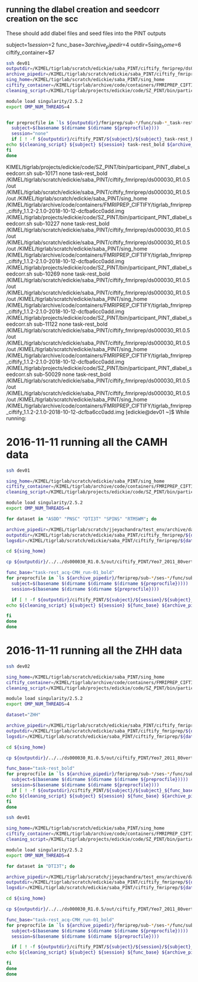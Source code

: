 ## running the dlabel creation and seedcorr creation on the scc

These should add dlabel files and seed files into the PINT outputs

subject=$1
session=$2
func_base=$3
archive_pipedir=$4
outdir=$5
sing_home=$6
ciftify_container=$7

```sh
ssh dev01
outputdir=/KIMEL/tigrlab/scratch/edickie/saba_PINT/ciftify_fmriprep/ds000030_R1.0.5/out
archive_pipedir=/KIMEL/tigrlab/scratch/edickie/saba_PINT/ciftify_fmriprep/ds000030_R1.0.5/out
sing_home=/KIMEL/tigrlab/scratch/edickie/saba_PINT/sing_home
ciftify_container=/KIMEL/tigrlab/archive/code/containers/FMRIPREP_CIFTIFY/tigrlab_fmriprep_ciftify_1.1.2-2.1.0-2018-10-12-dcfba6cc0add.img
cleaning_script=/KIMEL/tigrlab/projects/edickie/code/SZ_PINT/bin/participant_PINT_dlabel_seedcorr.sh

module load singularity/2.5.2
export OMP_NUM_THREADS=4


for preprocfile in `ls ${outputdir}/fmriprep/sub-*/func/sub-*_task-rest_bold_space-T1w_preproc.nii.gz`; do
  subject=$(basename $(dirname $(dirname ${preprocfile})))
  session="none"
  if [ ! -f ${outputdir}/ciftify_PINT/${subject}/${subject}_task-rest_bold_atlas-pvertexNET_roi-7_fcmap.dscalar.nii ]; then
echo ${cleaning_script} ${subject} ${session} task-rest_bold ${archive_pipedir} ${outputdir} ${sing_home} ${ciftify_container} # | qsub -V -l walltime=00:20:00,nodes=1:ppn=4 -N dlabels_${subject}_${session} -j oe -o ${outputdir}/../../ds000030_R1.0.5/logs;
fi
done
```

KIMEL/tigrlab/projects/edickie/code/SZ_PINT/bin/participant_PINT_dlabel_seedcorr.sh sub-10171 none task-rest_bold /KIMEL/tigrlab/scratch/edickie/saba_PINT/ciftify_fmriprep/ds000030_R1.0.5/out /KIMEL/tigrlab/scratch/edickie/saba_PINT/ciftify_fmriprep/ds000030_R1.0.5/out /KIMEL/tigrlab/scratch/edickie/saba_PINT/sing_home /KIMEL/tigrlab/archive/code/containers/FMRIPREP_CIFTIFY/tigrlab_fmriprep_ciftify_1.1.2-2.1.0-2018-10-12-dcfba6cc0add.img
/KIMEL/tigrlab/projects/edickie/code/SZ_PINT/bin/participant_PINT_dlabel_seedcorr.sh sub-10227 none task-rest_bold /KIMEL/tigrlab/scratch/edickie/saba_PINT/ciftify_fmriprep/ds000030_R1.0.5/out /KIMEL/tigrlab/scratch/edickie/saba_PINT/ciftify_fmriprep/ds000030_R1.0.5/out /KIMEL/tigrlab/scratch/edickie/saba_PINT/sing_home /KIMEL/tigrlab/archive/code/containers/FMRIPREP_CIFTIFY/tigrlab_fmriprep_ciftify_1.1.2-2.1.0-2018-10-12-dcfba6cc0add.img
/KIMEL/tigrlab/projects/edickie/code/SZ_PINT/bin/participant_PINT_dlabel_seedcorr.sh sub-10269 none task-rest_bold /KIMEL/tigrlab/scratch/edickie/saba_PINT/ciftify_fmriprep/ds000030_R1.0.5/out /KIMEL/tigrlab/scratch/edickie/saba_PINT/ciftify_fmriprep/ds000030_R1.0.5/out /KIMEL/tigrlab/scratch/edickie/saba_PINT/sing_home /KIMEL/tigrlab/archive/code/containers/FMRIPREP_CIFTIFY/tigrlab_fmriprep_ciftify_1.1.2-2.1.0-2018-10-12-dcfba6cc0add.img
/KIMEL/tigrlab/projects/edickie/code/SZ_PINT/bin/participant_PINT_dlabel_seedcorr.sh sub-11122 none task-rest_bold /KIMEL/tigrlab/scratch/edickie/saba_PINT/ciftify_fmriprep/ds000030_R1.0.5/out /KIMEL/tigrlab/scratch/edickie/saba_PINT/ciftify_fmriprep/ds000030_R1.0.5/out /KIMEL/tigrlab/scratch/edickie/saba_PINT/sing_home /KIMEL/tigrlab/archive/code/containers/FMRIPREP_CIFTIFY/tigrlab_fmriprep_ciftify_1.1.2-2.1.0-2018-10-12-dcfba6cc0add.img
/KIMEL/tigrlab/projects/edickie/code/SZ_PINT/bin/participant_PINT_dlabel_seedcorr.sh sub-50029 none task-rest_bold /KIMEL/tigrlab/scratch/edickie/saba_PINT/ciftify_fmriprep/ds000030_R1.0.5/out /KIMEL/tigrlab/scratch/edickie/saba_PINT/ciftify_fmriprep/ds000030_R1.0.5/out /KIMEL/tigrlab/scratch/edickie/saba_PINT/sing_home /KIMEL/tigrlab/archive/code/containers/FMRIPREP_CIFTIFY/tigrlab_fmriprep_ciftify_1.1.2-2.1.0-2018-10-12-dcfba6cc0add.img
[edickie@dev01 ~]$
While running:

# 2016-11-11 running all the CAMH data

```sh
ssh dev01

sing_home=/KIMEL/tigrlab/scratch/edickie/saba_PINT/sing_home
ciftify_container=/KIMEL/tigrlab/archive/code/containers/FMRIPREP_CIFTIFY/tigrlab_fmriprep_ciftify_1.1.2-2.1.0-2018-10-12-dcfba6cc0add.img
cleaning_script=/KIMEL/tigrlab/projects/edickie/code/SZ_PINT/bin/participant_PINT_dlabel_seedcorr.sh

module load singularity/2.5.2
export OMP_NUM_THREADS=4

for dataset in "ASDD" "PNSC" "DTI3T" "SPINS" "RTMSWM"; do

archive_pipedir=/KIMEL/tigrlab/scratch/jjeyachandra/test_env/archive/data/${dataset}/pipelines/
outputdir=/KIMEL/tigrlab/scratch/edickie/saba_PINT/ciftify_fmriprep/${dataset}/out
logsdir=/KIMEL/tigrlab/scratch/edickie/saba_PINT/ciftify_fmriprep/${dataset}/logs

cd ${sing_home}

cp ${outputdir}/../../ds000030_R1.0.5/out/ciftify_PINT/Yeo7_2011_80verts_roiidx_LUT.txt ${outputdir}/ciftify_PINT/

func_base="task-rest_acq-CMH_run-01_bold"
for preprocfile in `ls ${archive_pipedir}/fmriprep/sub-*/ses-*/func/sub-*_ses-*_${func_base}_space-T1w_preproc.nii.gz`; do
  subject=$(basename $(dirname $(dirname $(dirname ${preprocfile}))))
  session=$(basename $(dirname $(dirname ${preprocfile})))

  if [ ! -f ${outputdir}/ciftify_PINT/${subject}/${session}/${subject}_${session}_${func_base}_atlas-pvertexNET_roi-7_fcmap.dscalar.nii ]; then
echo ${cleaning_script} ${subject} ${session} ${func_base} ${archive_pipedir} ${outputdir} ${sing_home} ${ciftify_container}   | qsub -V -l walltime=00:20:00,nodes=1:ppn=4 -N dlabels_${subject}_${session} -j oe -o ${logsdir};

fi
done
done
```

# 2016-11-11 running all the ZHH data

```sh
ssh dev02

sing_home=/KIMEL/tigrlab/scratch/edickie/saba_PINT/sing_home
ciftify_container=/KIMEL/tigrlab/archive/code/containers/FMRIPREP_CIFTIFY/tigrlab_fmriprep_ciftify_1.1.2-2.1.0-2018-10-12-dcfba6cc0add.img
cleaning_script=/KIMEL/tigrlab/projects/edickie/code/SZ_PINT/bin/participant_PINT_dlabel_seedcorr.sh

module load singularity/2.5.2
export OMP_NUM_THREADS=4

dataset="ZHH"

archive_pipedir=/KIMEL/tigrlab/scratch/edickie/saba_PINT/ciftify_fmriprep/${dataset}/out
outputdir=/KIMEL/tigrlab/scratch/edickie/saba_PINT/ciftify_fmriprep/${dataset}/out
logsdir=/KIMEL/tigrlab/scratch/edickie/saba_PINT/ciftify_fmriprep/${dataset}/logs

cd ${sing_home}

cp ${outputdir}/../../ds000030_R1.0.5/out/ciftify_PINT/Yeo7_2011_80verts_roiidx_LUT.txt ${outputdir}/ciftify_PINT/

func_base="task-rest_bold"
for preprocfile in `ls ${archive_pipedir}/fmriprep/sub-*/ses-*/func/sub-*_ses-*_${func_base}_space-T1w_preproc.nii.gz`; do
  subject=$(basename $(dirname $(dirname $(dirname ${preprocfile}))))
  session=$(basename $(dirname $(dirname ${preprocfile})))
  if [ ! -f ${outputdir}/ciftify_PINT/${subject}/${subject}_${func_base}_atlas-pvertexNET_roi-7_fcmap.dscalar.nii ]; then
echo ${cleaning_script} ${subject} ${session} ${func_base} ${archive_pipedir} ${outputdir} ${sing_home} ${ciftify_container}  | qsub -V -l walltime=00:20:00,nodes=1:ppn=4 -N dlabels_${subject}_${session} -j oe -o ${logsdir};
fi
done
```

```sh
ssh dev01

sing_home=/KIMEL/tigrlab/scratch/edickie/saba_PINT/sing_home
ciftify_container=/KIMEL/tigrlab/archive/code/containers/FMRIPREP_CIFTIFY/tigrlab_fmriprep_ciftify_1.1.2-2.1.0-2018-10-12-dcfba6cc0add.img
cleaning_script=/KIMEL/tigrlab/projects/edickie/code/SZ_PINT/bin/participant_PINT_dlabel_seedcorr.sh

module load singularity/2.5.2
export OMP_NUM_THREADS=4

for dataset in "DTI3T"; do

archive_pipedir=/KIMEL/tigrlab/scratch/jjeyachandra/test_env/archive/data/${dataset}/pipelines/
outputdir=/KIMEL/tigrlab/scratch/edickie/saba_PINT/ciftify_fmriprep/${dataset}/out
logsdir=/KIMEL/tigrlab/scratch/edickie/saba_PINT/ciftify_fmriprep/${dataset}/logs

cd ${sing_home}

cp ${outputdir}/../../ds000030_R1.0.5/out/ciftify_PINT/Yeo7_2011_80verts_roiidx_LUT.txt ${outputdir}/ciftify_PINT/

func_base="task-rest_acq-CMH_run-01_bold"
for preprocfile in `ls ${archive_pipedir}/fmriprep/sub-*/ses-*/func/sub-*_ses-*_${func_base}_space-T1w_preproc.nii.gz`; do
  subject=$(basename $(dirname $(dirname $(dirname ${preprocfile}))))
  session=$(basename $(dirname $(dirname ${preprocfile})))

  if [ ! -f ${outputdir}/ciftify_PINT/${subject}/${session}/${subject}_${session}_${func_base}_atlas-pvertexNET_roi-7_fcmap.dscalar.nii ]; then
echo ${cleaning_script} ${subject} ${session} ${func_base} ${archive_pipedir} ${outputdir} ${sing_home} ${ciftify_container} #  | qsub -V -l walltime=00:20:00,nodes=1:ppn=4 -N dlabels_${subject}_${session} -j oe -o ${logsdir};

fi
done
done
```
